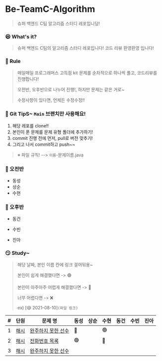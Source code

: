 # Be-TeamC-Algorithm
> 슈퍼 백엔드 C팀 알고리즘 스터디 레포입니당!



### 😆 What's it?

> 슈퍼 백엔드 C팀의 알고리즘 스터디 레포입니다! 코드 리뷰 환영환영 입니다!



### 🤡 Rule

> 매일매일 프로그래머스 고득점 kit 문제를 순차적으로 하나씩 풀고, 코드리뷰를 진행합니다!
>
> 오전반, 오후반으로 나누어 진행!, 하지만 문제는 같은 거로~
>
> 수정사항이 있다면, 언제든 수정수정!!




### 🤣 Git TipS~ `Main` 브랜치만 사용해요!

1. 해당 레포를 clone!!
2. 본인이 푼 문제를 문제 유형 폴더에 추가하기!
3. commit 진행 전에 먼저, pull로 버전 맞추기!
4. 그리고 나서  commit하고 push~~

>  ※ 파일 규칙! -->  `이름`-문제이름.java




### 🤠 오전반

- 동성
- 상순
- 수현



### 🤩 오후반

- 동건

- 수빈

- 진아

  


### 😏 Study~

> 해당 날짜, 본인 이름 칸에 링크 걸어둬용~
>
> 본인이 쉽게 해결했다면 -> 🟢
>
> 본인이 아주아주 어렵게 해결했다면 -> 🔴
>
> 너무 어렵다면 -> ❌
>
> ex) [😅 2021-08-10]`(파일 링크)`

|#|단원|문제 명|동성|상순|수현|동건|수빈|진아|
|---|---|---|---|---|---|---|---|---|
|1|[해시](https://programmers.co.kr/learn/courses/30/parts/12077)|[완주하지 못한 선수](https://programmers.co.kr/learn/courses/30/lessons/42576)|🔴||🟢||||
|2|[해시](https://programmers.co.kr/learn/courses/30/lessons/42576)|[전화번호 목록](https://programmers.co.kr/learn/courses/30/lessons/42577)|🟢||🔴||||
|3|[해시](https://programmers.co.kr/learn/courses/30/lessons/42576)|[완주하지 못한 선수](https://programmers.co.kr/learn/courses/30/lessons/42578)|||||||

